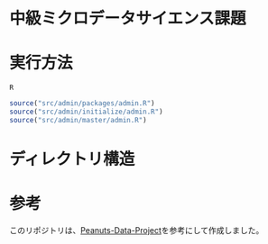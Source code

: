 # 中級ミクロデータサイエンス課題

# 実行方法

```shell
R
```

```R
source("src/admin/packages/admin.R")
source("src/admin/initialize/admin.R")
source("src/admin/master/admin.R")
```

# ディレクトリ構造

# 参考

このリポジトリは、[Peanuts-Data-Project](https://github.com/Chishio318/Peanuts-Data-Project)を参考にして作成しました。
